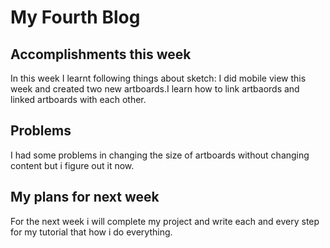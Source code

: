 # My Fourth Blog

## Accomplishments this week

In this week I learnt following things about sketch:
I did mobile view this week and created two new artboards.I learn how to link artbaords and linked artboards with each other.


## Problems
I had some problems in changing the size of artboards without changing content but i figure out it now.


## My plans for next week
For the next week i will complete my project and write each and every step for my tutorial that how i do everything.
